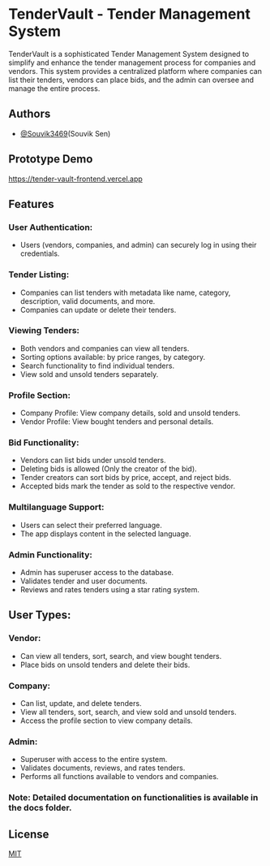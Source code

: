 
# TenderVault - Tender Management System

TenderVault is a sophisticated Tender Management System designed to simplify and enhance the tender management process for companies and vendors. This system provides a centralized platform where companies can list their tenders, vendors can place bids, and the admin can oversee and manage the entire process.

## Authors

- [@Souvik3469](https://github.com/Souvik3469)(Souvik Sen)

## Prototype Demo 
https://tender-vault-frontend.vercel.app

<!-- 
## Installation

To start the project in your local machine

```bash
  git clone https://github.com/Souvik3469/SnapSync.git

  cd .\frontend\
  npm install
  npm run dev

  cd .\backend\
  npm install
  npm run dev

```
```
## Environment Variables

To run this project, you will need to add the following environment variables to your .env file

`PORT`=YOUR_PORT

`MONGO_URI`=YOUR_MONGO_URI

`JWT_SECRET`=YOUR_JWT_SECRET

`SMPT_SERVICE`=YOUR_SMPT_SERVICE(like gmail)

`SMPT_HOST`=YOUR_SMPT_HOST

`SMPT_PORT`=YOUR_SMPT_PORT

`SMPT_MAIL`=YOUR_SMPT_MAIL

`SMPT_PASS`=YOUR_SMPT_PASS

`CLOUDINARY_NAME`=YOUR_CLOUDINARY_NAME

`CLOUDINARY_API_KEY`=YOUR_CLOUDINARY_API_KEY

`CLOUDINARY_API_SECRET`=YOUR_CLOUDINARY_API_SECRET
-->

## Features
### User Authentication: 
- Users (vendors, companies, and admin) can securely log in using their credentials.
<!--
### Register
![Register](https://github.com/Souvik3469/SnapSync/blob/main/frontend/public/assets/register.png?raw=true)

### Login
![Login](https://github.com/Souvik3469/SnapSync/blob/main/frontend/public/assets/login.png?raw=true)
-->

### Tender Listing:
- Companies can list tenders with metadata like name, category, description, valid documents, and more.
- Companies can update or delete their tenders.

### Viewing Tenders:
- Both vendors and companies can view all tenders.
- Sorting options available: by price ranges, by category.
- Search functionality to find individual tenders.
- View sold and unsold tenders separately.

### Profile Section:
- Company Profile: View company details, sold and unsold tenders.
- Vendor Profile: View bought tenders and personal details.
### Bid Functionality:
- Vendors can list bids under unsold tenders.
- Deleting bids is allowed (Only the creator of the bid).
- Tender creators can sort bids by price, accept, and reject bids.
- Accepted bids mark the tender as sold to the respective vendor.
### Multilanguage Support:
- Users can select their preferred language.
- The app displays content in the selected language.
### Admin Functionality:
- Admin has superuser access to the database.
- Validates tender and user documents.
- Reviews and rates tenders using a star rating system.

## User Types:
### Vendor:
- Can view all tenders, sort, search, and view bought tenders.
- Place bids on unsold tenders and delete their bids.
### Company:
- Can list, update, and delete tenders.
- View all tenders, sort, search, and view sold and unsold tenders.
- Access the profile section to view company details.
### Admin:
- Superuser with access to the entire system.
- Validates documents, reviews, and rates tenders.
- Performs all functions available to vendors and companies.


### Note: Detailed documentation on functionalities is available in the docs folder.


## License

[MIT](https://choosealicense.com/licenses/mit/)

